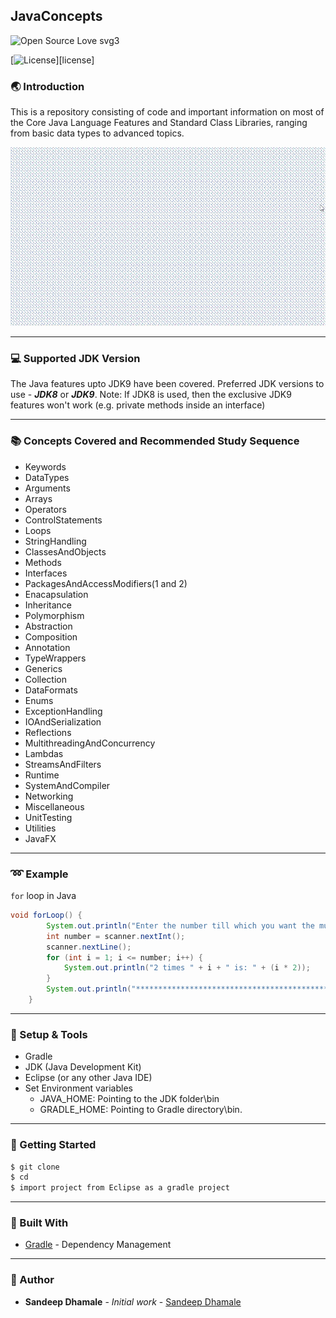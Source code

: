 ## JavaConcepts

![Open Source Love svg3](https://badges.frapsoft.com/os/v3/open-source.svg?v=103 "Open Source Love")

[![License](https://img.shields.io/badge/License-Apache%202.0-blue.svg?style=for-the-badge "Apache License")][license]

###  :earth_asia: Introduction
This is a repository consisting of code and important information on most of the Core Java Language Features and Standard Class Libraries, ranging from basic data types to advanced topics. 

![JavaConcepts Demo](images/JavaConcepts.gif)

***

###  :computer: Supported JDK Version
The Java features upto JDK9 have been covered. Preferred JDK versions to use - **_JDK8_** or **_JDK9_**.
Note: If JDK8 is used, then the exclusive JDK9 features won't work (e.g. private methods inside an interface)

***

###  :books: Concepts Covered and Recommended Study Sequence
* Keywords
* DataTypes
* Arguments
* Arrays
* Operators
* ControlStatements
* Loops
* StringHandling
* ClassesAndObjects
* Methods
* Interfaces
* PackagesAndAccessModifiers(1 and 2)
* Enacapsulation
* Inheritance
* Polymorphism
* Abstraction
* Composition
* Annotation
* TypeWrappers
* Generics
* Collection
* DataFormats
* Enums
* ExceptionHandling
* IOAndSerialization
* Reflections
* MultithreadingAndConcurrency
* Lambdas
* StreamsAndFilters
* Runtime
* SystemAndCompiler
* Networking
* Miscellaneous
* UnitTesting
* Utilities
* JavaFX

***

###  :loop: Example
`for` loop in Java
```java
void forLoop() {
		System.out.println("Enter the number till which you want the multiplication table of 2: ");
		int number = scanner.nextInt();
		scanner.nextLine();
		for (int i = 1; i <= number; i++) {
			System.out.println("2 times " + i + " is: " + (i * 2));
		}
		System.out.println("***************************************************************");
	}
```
***

###  :wrench: Setup & Tools
* Gradle
* JDK (Java Development Kit)
* Eclipse (or any other Java IDE)
* Set Environment variables      
    * JAVA_HOME: Pointing to the JDK folder\bin
    * GRADLE_HOME: Pointing to Gradle directory\bin.

***
	
###  :running: Getting Started
```sh
$ git clone 
$ cd 
$ import project from Eclipse as a gradle project
```
***

###  :wrench: Built With

* [Gradle](https://gradle.org/) - Dependency Management

***

###  :pencil: Author

* **Sandeep Dhamale** - *Initial work* - [Sandeep Dhamale](https://github.com/SandeepDhamale19 "Sandeep Dhamale") 




